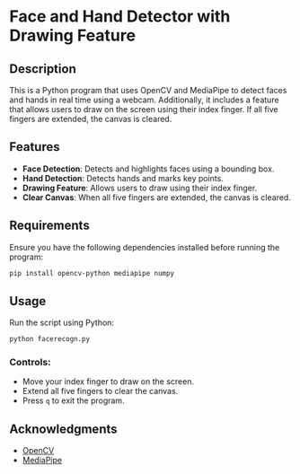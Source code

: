 # Face and Hand Detector with Drawing Feature

## Description
This is a Python program that uses OpenCV and MediaPipe to detect faces and hands in real time using a webcam. Additionally, it includes a feature that allows users to draw on the screen using their index finger. If all five fingers are extended, the canvas is cleared.

## Features
- **Face Detection**: Detects and highlights faces using a bounding box.
- **Hand Detection**: Detects hands and marks key points.
- **Drawing Feature**: Allows users to draw using their index finger.
- **Clear Canvas**: When all five fingers are extended, the canvas is cleared.

## Requirements
Ensure you have the following dependencies installed before running the program:

```sh
pip install opencv-python mediapipe numpy
```

## Usage
Run the script using Python:

```sh
python facerecogn.py
```

### Controls:
- Move your index finger to draw on the screen.
- Extend all five fingers to clear the canvas.
- Press `q` to exit the program.

## Acknowledgments
- [OpenCV](https://opencv.org/)
- [MediaPipe](https://mediapipe.dev/)

